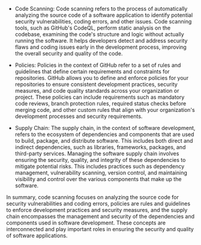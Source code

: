 - Code Scanning: Code scanning refers to the process of automatically analyzing the source code of a software application to identify potential security vulnerabilities, coding errors, and other issues. Code scanning tools, such as GitHub's CodeQL, perform static analysis on the codebase, examining the code's structure and logic without actually running the software. It helps developers detect and address security flaws and coding issues early in the development process, improving the overall security and quality of the code.

- Policies: Policies in the context of GitHub refer to a set of rules and guidelines that define certain requirements and constraints for repositories. GitHub allows you to define and enforce policies for your repositories to ensure consistent development practices, security measures, and code quality standards across your organization or project. These policies can include requirements such as mandatory code reviews, branch protection rules, required status checks before merging code, and other custom rules that align with your organization's development processes and security requirements.

- Supply Chain: The supply chain, in the context of software development, refers to the ecosystem of dependencies and components that are used to build, package, and distribute software. This includes both direct and indirect dependencies, such as libraries, frameworks, packages, and third-party services. Managing the software supply chain involves ensuring the security, quality, and integrity of these dependencies to mitigate potential risks. This includes practices such as dependency management, vulnerability scanning, version control, and maintaining visibility and control over the various components that make up the software.

In summary, code scanning focuses on analyzing the source code for security vulnerabilities and coding errors, policies are rules and guidelines to enforce development practices and security measures, and the supply chain encompasses the management and security of the dependencies and components used in software development. These concepts are interconnected and play important roles in ensuring the security and quality of software applications.
